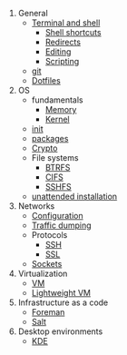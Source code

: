 1. General
   * [Terminal and shell](https://github.com/kiemlicz/util/wiki/terminal)
     * [Shell shortcuts](https://github.com/kiemlicz/util/wiki/shell)
     * [Redirects](https://github.com/kiemlicz/util/wiki/redirects)
     * [Editing](https://github.com/kiemlicz/util/wiki/editing)
     * [Scripting](https://github.com/kiemlicz/util/wiki/scripting)
   * [git](https://github.com/kiemlicz/util/wiki/git)
   * [Dotfiles](https://github.com/kiemlicz/util/wiki/dotfiles)
2. OS  
   * fundamentals
     * [Memory](https://github.com/kiemlicz/util/wiki/memory)
     * [Kernel](https://github.com/kiemlicz/util/wiki/kernel)
   * [init](https://github.com/kiemlicz/util/wiki/init)
   * [packages](https://github.com/kiemlicz/util/wiki/package-management)
   * [Crypto](https://github.com/kiemlicz/util/wiki/crypto)
   * File systems
     * [BTRFS](https://github.com/kiemlicz/util/wiki/btrfs)
     * [CIFS](https://github.com/kiemlicz/util/wiki/cifs)
     * [SSHFS](https://github.com/kiemlicz/util/wiki/sshfs)
   * [unattended installation](https://github.com/kiemlicz/util/wiki/unattended)
3. Networks
   * [Configuration](https://github.com/kiemlicz/util/wiki/netcfg)
   * [Traffic dumping](https://github.com/kiemlicz/util/wiki/traffic)
   * Protocols
     * [SSH](https://github.com/kiemlicz/util/wiki/ssh)
     * [SSL](https://github.com/kiemlicz/util/wiki/ssl)
   * [Sockets](https://github.com/kiemlicz/util/wiki/sockets)
4. Virtualization
   * [VM](https://github.com/kiemlicz/util/wiki/vm)
   * [Lightweight VM](https://github.com/kiemlicz/util/wiki/Containerization)
5. Infrastructure as a code
   * [Foreman](https://github.com/kiemlicz/util/wiki/Foreman)
   * [Salt](https://github.com/kiemlicz/util/wiki/salt)
6. Desktop environments
   * [KDE](https://github.com/kiemlicz/util/wiki/kde)